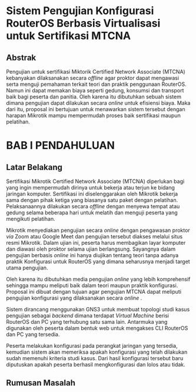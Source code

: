 # Sistem Pengujian Konfigurasi RouterOS Berbasis Virtualisasi untuk Sertifikasi MTCNA

## Abstrak
Pengujian untuk sertifikasi Miktorik Certified Network Associate (MTCNA) 
kebanyakan dilaksanakan secara _offline_ agar proktor dapat mengawasi
serta menguji pemahaman terkait teori dan praktik penggunaan RouterOS.
Namun ini dapat memakan biaya seperti gedung, konsumsi dan transport baik
bagi peserta dan panitia. Oleh karena itu dibutuhkan sebuah sistem dimana
pengujian dapat dilakukan secara _online_ untuk efisiensi biaya.
Maka dari itu, proposal ini bertujuan untuk menawarkan sistem tersebut 
dengan harapan Mikrotik mampu mempermudah proses baik sertifikasi maupun 
pelatihan.

# BAB I PENDAHULUAN

## Latar Belakang

Sertifikasi Mikrotik Certified Network Associate (MTCNA) diperlukan bagi 
yang ingin mempermudah dirinya untuk bekerja atau terjun ke bidang jaringan
komputer. Sertifikasi ini diselenggarakan oleh Mikrotik bekerja sama dengan 
pihak ketiga yang biasanya satu paket dengan pelatihan. Pelaksanaannya 
dilakukan secara _offline_ dengan menyewa tempat atau gedung selama beberapa
hari untuk melatih dan menguji peserta yang mengikuti pelatihan.

Mikrotik menyediakan pengujian secara _online_ dengan pengawasan proktor _via_
Zoom atau Google Meet dan pengujian tersebut diakses melalui situs resmi
Mikrotik. Dalam ujian ini, peserta harus membagikan layar komputer dan diawasi
oleh proktor selama ujian berlangsung. Sayangnya dalam pengujian berbasis
_online_ ini hanya diujikan tentang teori tanpa adanya praktik Konfigurasi
untuk RouterOS yang dimana seharusnya menjadi target utama pengujian.

Oleh karena itu dibutuhkan media pengujian _online_ yang lebih komprehensif
sehingga mampu meliputi baik dalam teori maupun praktik konfigurasi. Proposal 
ini dibuat dengan tujuan agar pengujian MTCNA dapat meliputi pengujian 
konfigurasi yang dilaksanakan secara _online_ .

Sistem dirancang menggunakan GNS3 untuk membuat topologi studi kasus pengujian 
sebagai _backend_ dimana terdapat _Virtual Machine_ berisi RouterOS dan PC
yang terhubung satu sama lain. Antarmuka yang digunakan oleh peserta dalam 
bentuk web untuk mengakses CLI RouterOS dan PC yang tersedia.

Peserta melakukan konfigurasi pada perangkat jaringan yang tersedia, kemudian
sistem akan memeriksa apakah konfigurasi yang telah dilakukan sudah memenuhi
kriteria studi kasus. Dari hasil konfigurasi tersebut baru diputuskan apakah 
peserta berhasil mengkonfigurasi dan lolos atau tidak.

## Rumusan Masalah



